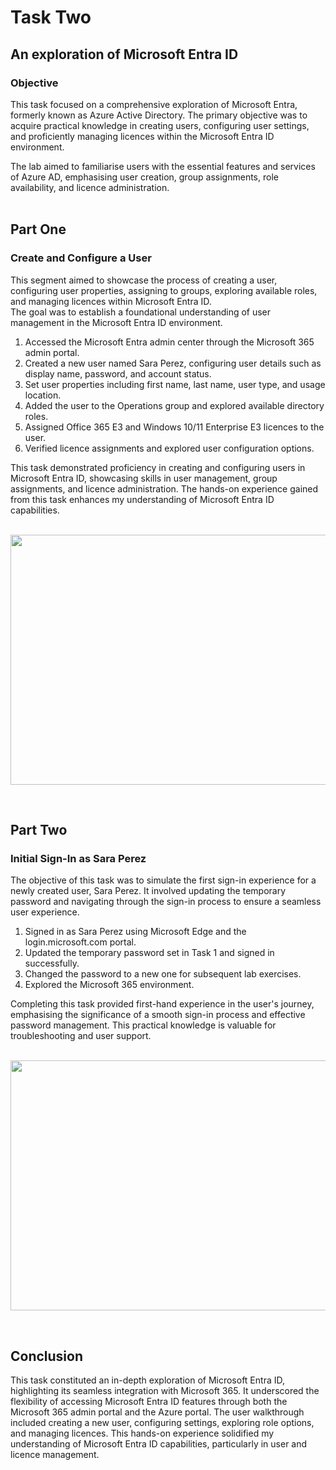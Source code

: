 # Task Two

<h2>An exploration of Microsoft Entra ID</h2>
<h3>Objective</h3>

This task focused on a comprehensive exploration of Microsoft Entra, formerly known as Azure Active Directory. The primary objective was to acquire practical knowledge in creating users, configuring user settings, and proficiently managing licences within the Microsoft Entra ID environment.<br/>

The lab aimed to familiarise users with the essential features and services of Azure AD, emphasising user creation, group assignments, role availability, and licence administration.
<br/>
<br/>

<h2>Part One</h2> 
<h3>Create and Configure a User</h3>

This segment aimed to showcase the process of creating a user, configuring user properties, assigning to groups, exploring available roles, and managing licences within Microsoft Entra ID.<br/>
The goal was to establish a foundational understanding of user management in the Microsoft Entra ID environment. <br/>

  1. Accessed the Microsoft Entra admin center through the Microsoft 365 admin portal.
  2. Created a new user named Sara Perez, configuring user details such as display name, password, and account status.
  3. Set user properties including first name, last name, user type, and usage location.
  4. Added the user to the Operations group and explored available directory roles.
  5. Assigned Office 365 E3 and Windows 10/11 Enterprise E3 licences to the user.
  6. Verified licence assignments and explored user configuration options.

This task demonstrated proficiency in creating and configuring users in Microsoft Entra ID, showcasing skills in user management, group assignments, and licence administration. The hands-on experience gained from this task enhances my understanding of Microsoft Entra ID capabilities.
<br/>
<br/>

<p align="center">
<img src="https://i.imgur.com/iFIl7Ws.png" width="600" height="400">
<br />
<p align="left"><br />
 
<h2>Part Two</h2> 
<h3>Initial Sign-In as Sara Perez</h3>

The objective of this task was to simulate the first sign-in experience for a newly created user, Sara Perez. It involved updating the temporary password and navigating through the sign-in process to ensure a seamless user experience.

  1. Signed in as Sara Perez using Microsoft Edge and the login.microsoft.com portal.
  2. Updated the temporary password set in Task 1 and signed in successfully.
  3. Changed the password to a new one for subsequent lab exercises.
  4. Explored the Microsoft 365 environment.

Completing this task provided first-hand experience in the user's journey, emphasising the significance of a smooth sign-in process and effective password management. This practical knowledge is valuable for troubleshooting and user support.
<br/>
<br/>

<p align="center">
<img src="https://i.imgur.com/Ypw0zPH.png" width="600" height="400">
<br />
<p align="left">
<br />
  
<h2>Conclusion</h2>
This task constituted an in-depth exploration of Microsoft Entra ID, highlighting its seamless integration with Microsoft 365. It underscored the flexibility of accessing Microsoft Entra ID features through both the Microsoft 365 admin portal and the Azure portal. The user walkthrough included creating a new user, configuring settings, exploring role options, and managing licences. This hands-on experience solidified my understanding of Microsoft Entra ID capabilities, particularly in user and licence management.


<br/>
<br/> 
